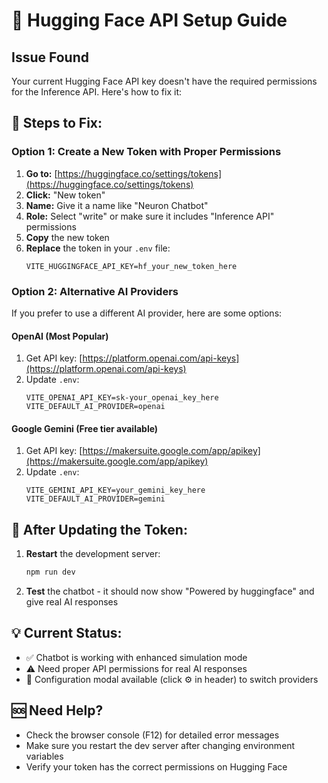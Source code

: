 # 🤗 Hugging Face API Setup Guide

## Issue Found
Your current Hugging Face API key doesn't have the required permissions for the Inference API. Here's how to fix it:

## 📝 Steps to Fix:

### Option 1: Create a New Token with Proper Permissions
1. **Go to:** [https://huggingface.co/settings/tokens](https://huggingface.co/settings/tokens)
2. **Click:** "New token"
3. **Name:** Give it a name like "Neuron Chatbot"
4. **Role:** Select "write" or make sure it includes "Inference API" permissions
5. **Copy** the new token
6. **Replace** the token in your `.env` file:
   ```
   VITE_HUGGINGFACE_API_KEY=hf_your_new_token_here
   ```

### Option 2: Alternative AI Providers
If you prefer to use a different AI provider, here are some options:

#### OpenAI (Most Popular)
1. Get API key: [https://platform.openai.com/api-keys](https://platform.openai.com/api-keys)
2. Update `.env`:
   ```
   VITE_OPENAI_API_KEY=sk-your_openai_key_here
   VITE_DEFAULT_AI_PROVIDER=openai
   ```

#### Google Gemini (Free tier available)
1. Get API key: [https://makersuite.google.com/app/apikey](https://makersuite.google.com/app/apikey)
2. Update `.env`:
   ```
   VITE_GEMINI_API_KEY=your_gemini_key_here
   VITE_DEFAULT_AI_PROVIDER=gemini
   ```

## 🔄 After Updating the Token:
1. **Restart** the development server:
   ```bash
   npm run dev
   ```
2. **Test** the chatbot - it should now show "Powered by huggingface" and give real AI responses

## 💡 Current Status:
- ✅ Chatbot is working with enhanced simulation mode
- ⚠️ Need proper API permissions for real AI responses
- 🔧 Configuration modal available (click ⚙️ in header) to switch providers

## 🆘 Need Help?
- Check the browser console (F12) for detailed error messages
- Make sure you restart the dev server after changing environment variables
- Verify your token has the correct permissions on Hugging Face
